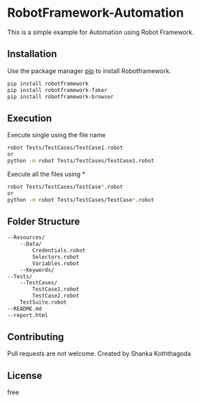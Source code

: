 # RobotFramework-Automation

This is a simple example for Automation using Robot Framework.

## Installation

Use the package manager [pip](https://pip.pypa.io/en/stable/) to install Robotframework.

```bash
pip install robotframework
pip install robotframework-faker
pip install robotframework-browser
```

## Execution
Execute single using the file name
```bash
robot Tests/TestCases/TestCase1.robot
or
python -m robot Tests/TestCases/TestCase1.robot
```
Execute all the files using *
```bash
robot Tests/TestCases/TestCase*.robot
or
python -m robot Tests/TestCases/TestCase*.robot
```

## Folder Structure
```bash
--Resources/
    --Data/
        Credentials.robot
        Selectors.robot
        Variables.robot
    --Keywords/
--Tests/
    --TestCases/
        TestCase1.robot
        TestCase2.robot
    TestSuite.robot
--README.md
--report.html
```

## Contributing

Pull requests are not welcome.
Created by Shanka Koththagoda 

## License
free